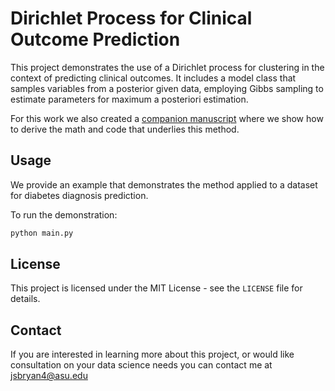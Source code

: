 # Dirichlet Process for Clinical Outcome Prediction

This project demonstrates the use of a Dirichlet process for clustering in the context of predicting clinical outcomes. It includes a model class that samples variables from a posterior given data, employing Gibbs sampling to estimate parameters for maximum a posteriori estimation.

For this work we also created a [companion manuscript](https://jsbryaniv.github.io/dirichlet-for-clinical-outcome-prediction/) where we show how to derive the math and code that underlies this method.

## Usage

We provide an example that demonstrates the method applied to a dataset for diabetes diagnosis prediction.

To run the demonstration:
```bash
python main.py
```

## License
This project is licensed under the MIT License - see the `LICENSE` file for details.

## Contact

If you are interested in learning more about this project, or would like consultation on your data science needs you can contact me at jsbryan4@asu.edu
